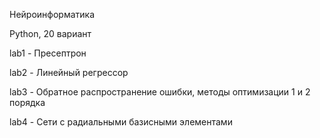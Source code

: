 Нейроинформатика

Python, 20 вариант


lab1 - Пресептрон

lab2 - Линейный регрессор

lab3 - Обратное распространение ошибки, методы оптимизации 1 и 2 порядка

lab4 - Сети с радиальными базисными элементами
